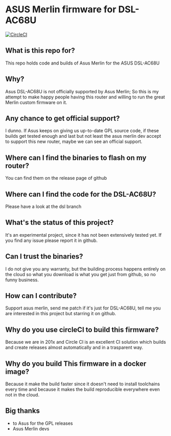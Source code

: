 # ASUS Merlin firmware for DSL-AC68U

[![CircleCI](https://circleci.com/gh/gnuton/asuswrt-merlin.ng/tree/dsl-ac68u.svg?style=svg)](https://circleci.com/gh/gnuton/asuswrt-merlin.ng/tree/dsl-ac68u)

## What is this repo for?
This repo holds code and builds of Asus Merlin for the ASUS DSL-AC68U

## Why?
Asus DSL-AC68U is not officially supported by Asus Merlin; So this is my attempt to make happy people having this router and willing to run the great Merlin custom firmware on it.

## Any chance to get official support?
I dunno. If  Asus keeps on giving us up-to-date GPL source code, if these builds get tested enough and last but not least the asus merlin dev accept to support this new router, maybe we can see an official support.

## Where can I find the binaries to flash on my router?
You can find them on the release page of github

## Where can I find the code for the DSL-AC68U?
Please have a look at the dsl branch

## What's the status of this project?
It's an experimental project, since it has not been extensively tested yet. If you find any issue please report it in github. 

## Can I trust the binaries?
I do not give you any warranty, but the building process happens entirely on the cloud so what you download is what you get just from github, so no funny business.

## How can I contribute?
Support asus merlin, send me patch if it's just for DSL-AC68U, tell me you are interested in this project but starring it on github.

## Why do you use circleCI to build this firmware?
Because we are in 201x and Circle CI is an excellent CI solution which builds and create releases almost automatically and in a trasparent way.

## Why do you build This firmware in a docker image?
Because it make the build faster since it doesn't need to install toolchains every time and because it makes the build reproducible everywhere even not in the cloud.

## Big thanks
- to Asus for the GPL releases
- Asus Merlin devs
